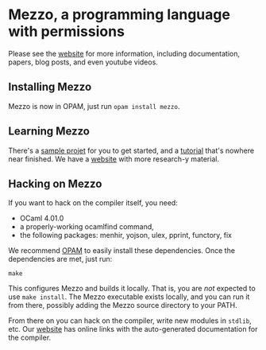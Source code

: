 Mezzo, a programming language with permissions
==============================================

Please see the 
[website](http://protz.github.io/mezzo) for more information, including
documentation, papers, blog posts, and even youtube videos.

Installing Mezzo
----------------

Mezzo is now in OPAM, just run `opam install mezzo`.


Learning Mezzo
--------------

There's a [sample projet](https://github.com/protz/mezzo-sample-project/) for
you to get started, and a [tutorial](http://protz.github.io/mezzo/tutorial/)
that's nowhere near finished. We have a [website](http://protz.github.io/mezzo/)
with more research-y material.


Hacking on Mezzo
----------------

If you want to hack on the compiler itself, you need:

- OCaml 4.01.0
- a properly-working ocamlfind command,
- the following packages: menhir, yojson, ulex, pprint, functory, fix

We recommend [OPAM](http://opam.ocamlpro.com) to easily install
these dependencies. Once the dependencies are met, just run:

```
make
```

This configures Mezzo and builds it locally. That is, you are *not* expected to
use `make install`. The Mezzo executable exists locally, and you can run it from
there, possibly adding the Mezzo source directory to your PATH.

From there on you can hack on the compiler, write new modules in `stdlib`, etc.
Our [website](http://protz.github.io/mezzo/) has online links with the
auto-generated documentation for the compiler.
